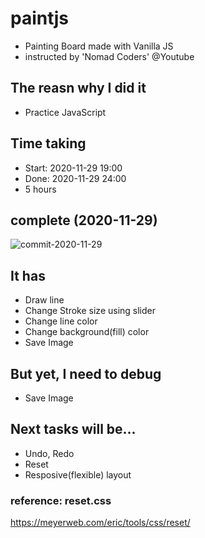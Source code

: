 # paintjs
- Painting Board made with Vanilla JS 
- instructed by 'Nomad Coders' @Youtube

## The reasn why I did it
- Practice JavaScript 

## Time taking 
- Start: 2020-11-29 19:00
- Done: 2020-11-29 24:00
- 5 hours 

## complete (2020-11-29)
![commit-2020-11-29](https://user-images.githubusercontent.com/68488644/100547753-c7ee1f00-32ab-11eb-9167-cc7b3ac89a7e.PNG)

## It has
- Draw line 
- Change Stroke size using slider
- Change line color
- Change background(fill) color
- Save Image 

## But yet, I need to debug  
- Save Image 

## Next tasks will be...
- Undo, Redo 
- Reset 
- Resposive(flexible) layout 

### reference: reset.css
https://meyerweb.com/eric/tools/css/reset/
